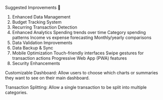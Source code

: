 Suggested Improvements 🚀
1. Enhanced Data Management
3. Budget Tracking System
4. Recurring Transaction Detection
5. Enhanced Analytics
Spending trends over time
Category spending patterns
Income vs expense forecasting
Monthly/yearly comparisons
6. Data Validation Improvements
8. Data Backup & Sync
9. Mobile Optimization
Touch-friendly interfaces
Swipe gestures for transaction actions
Progressive Web App (PWA) features
10. Security Enhancements

Customizable Dashboard:
Allow users to choose which charts or summaries they want to see on their main dashboard.

Transaction Splitting:
Allow a single transaction to be split into multiple categories.
